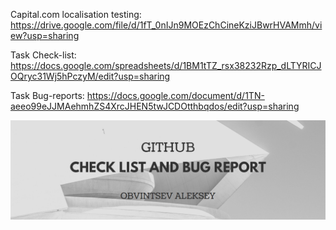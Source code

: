 Capital.com localisation testing: https://drive.google.com/file/d/1fT_0nIJn9MOEzChCineKziJBwrHVAMmh/view?usp=sharing

Task Check-list: https://docs.google.com/spreadsheets/d/1BM1tTZ_rsx38232Rzp_dLTYRICJOQryc31Wj5hPczyM/edit?usp=sharing

Task Bug-reports: https://docs.google.com/document/d/1TN-aeeo99eJJMAehmhZS4XrcJHEN5twJCDOtthbqdos/edit?usp=sharing

![alt text](picture_checklist1.png)
